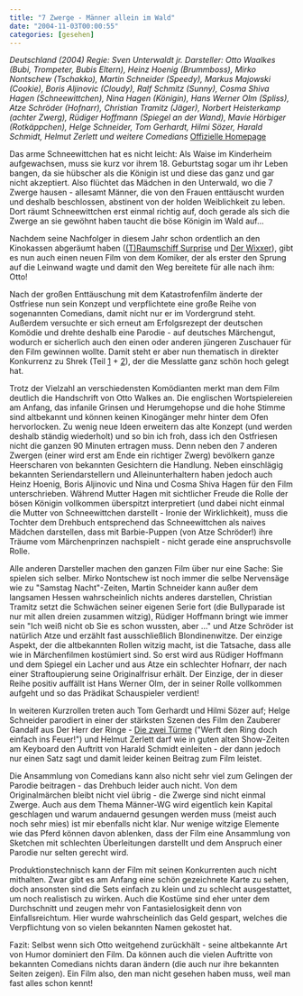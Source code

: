 ```yaml
---
title: "7 Zwerge - Männer allein im Wald"
date: "2004-11-03T00:00:55"
categories: [gesehen]
---
```


*Deutschland (2004)
Regie: Sven Unterwaldt jr.
Darsteller: Otto Waalkes (Bubi, Trompeter, Bubis Eltern), Heinz Hoenig (Brummboss), Mirko Nontschew (Tschakko), Martin Schneider (Speedy), Markus Majowski (Cookie), Boris Aljinovic (Cloudy), Ralf Schmitz (Sunny), Cosma Shiva Hagen (Schneewittchen), Nina Hagen (Königin), Hans Werner Olm (Spliss), Atze Schröder (Hofnarr), Christian Tramitz (Jäger), Norbert Heisterkamp (achter Zwerg), Rüdiger Hoffmann (Spiegel an der Wand), Mavie Hörbiger (Rotkäppchen), Helge Schneider, Tom Gerhardt, Hilmi Sözer, Harald Schmidt, Helmut Zerlett und weitere Comedians*
[Offizielle Homepage](http://www.7zwerge-derfilm.de/)

Das arme Schneewittchen hat es nicht leicht: Als Waise im Kinderheim aufgewachsen, muss sie kurz vor ihrem 18. Geburtstag sogar um ihr Leben bangen, da sie hübscher als die Königin ist und diese das ganz und gar nicht akzeptiert. Also flüchtet das Mädchen in den Unterwald, wo die 7 Zwerge hausen - allesamt Männer, die von den Frauen enttäuscht wurden und deshalb beschlossen, abstinent von der holden Weiblichkeit zu leben. Dort räumt Schneewittchen erst einmal richtig auf, doch gerade als sich die Zwerge an sie gewöhnt haben taucht die böse Königin im Wald auf...

Nachdem seine Nachfolger in diesem Jahr schon ordentlich an den Kinokassen abgeräumt haben ([(T)Raumschiff Surprise](/blog/2004/07/22/traumschiff-surprise-periode-1/) und [Der Wixxer](/blog/2004/06/03/der-wixxer/)), gibt es nun auch einen neuen Film von dem Komiker, der als erster den Sprung auf die Leinwand wagte und damit den Weg bereitete für alle nach ihm: Otto!

Nach der großen Enttäuschung mit dem Katastrofenfilm änderte der Ostfriese nun sein Konzept und verpflichtete eine große Reihe von sogenannten Comedians, damit nicht nur er im Vordergrund steht. Außerdem versuchte er sich erneut am Erfolgsrezept der deutschen Komödie und drehte deshalb eine Parodie - auf deutsches Märchengut, wodurch er sicherlich auch den einen oder anderen jüngeren Zuschauer für den Film gewinnen wollte. Damit steht er aber nun thematisch in direkter Konkurrenz zu Shrek (Teil [1](/blog/2001/07/10/shrek/) + [2](/blog/2004/07/01/shrek-2/)), der die Messlatte ganz schön hoch gelegt hat.

Trotz der Vielzahl an verschiedensten Komödianten merkt man dem Film deutlich die Handschrift von Otto Walkes an. Die englischen Wortspielereien am Anfang, das infanile Grinsen und Herumgehopse und die hohe Stimme sind altbekannt und können keinen Kinogänger mehr hinter dem Ofen hervorlocken. Zu wenig neue Ideen erweitern das alte Konzept (und werden deshalb ständig wiederholt) und so bin ich froh, dass ich den Ostfriesen nicht die ganzen 90 Minuten ertragen muss. Denn neben den 7 anderen Zwergen (einer wird erst am Ende ein richtiger Zwerg) bevölkern ganze Heerscharen von bekannten Gesichtern die Handlung. Neben einschlägig bekannten Seriendarstellern und Alleinunterhaltern haben jedoch auch Heinz Hoenig, Boris Aljinovic und Nina und Cosma Shiva Hagen für den Film unterschrieben. Während Mutter Hagen mit sichtlicher Freude die Rolle der bösen Königin vollkommen überspitzt interpretiert (und dabei nicht einmal die Mutter von Schneewittchen darstellt - Ironie der Wirklichkeit), muss die Tochter dem Drehbuch entsprechend das Schneewittchen als naives Mädchen darstellen, dass mit Barbie-Puppen (von Atze Schröder!) ihre Träume vom Märchenprinzen nachspielt - nicht gerade eine anspruchsvolle Rolle.

Alle anderen Darsteller machen den ganzen Film über nur eine Sache: Sie spielen sich selber. Mirko Nontschew ist noch immer die selbe Nervensäge wie zu "Samstag Nacht"-Zeiten, Martin Schneider kann außer dem langsamen Hessen wahrscheinlich nichts anderes darstellen, Christian Tramitz setzt die Schwächen seiner eigenen Serie fort (die Bullyparade ist nur mit allen dreien zusammen witzig), Rüdiger Hoffmann bringt wie immer sein "Ich weiß nicht ob Sie es schon wussten, aber ..." und Atze Schröder ist natürlich Atze und erzählt fast ausschließlich Blondinenwitze. Der einzige Aspekt, der die altbekannten Rollen witzig macht, ist die Tatsache, dass alle wie in Märchenfilmen kostümiert sind. So erst wird aus Rüdiger Hoffmann und dem Spiegel ein Lacher und aus Atze ein schlechter Hofnarr, der nach einer Straftoupierung seine Originalfrisur erhält. Der Einzige, der in dieser Reihe positiv auffällt ist Hans Werner Olm, der in seiner Rolle vollkommen aufgeht und so das Prädikat Schauspieler verdient!

In weiteren Kurzrollen treten auch Tom Gerhardt und Hilmi Sözer auf; Helge Schneider parodiert in einer der stärksten Szenen des Film den Zauberer Gandalf aus Der Herr der Ringe - [Die zwei Türme](/blog/2002/12/18/der-herr-der-ringe-die-zwei-turme/) ("Werft den Ring doch einfach ins Feuer!") und Helmut Zerlett darf wie in guten alten Show-Zeiten am Keyboard den Auftritt von Harald Schmidt einleiten - der dann jedoch nur einen Satz sagt und damit leider keinen Beitrag zum Film leistet.

Die Ansammlung von Comedians kann also nicht sehr viel zum Gelingen der Parodie beitragen - das Drehbuch leider auch nicht. Von dem Originalmärchen bleibt nicht viel übrig - die Zwerge sind nicht einmal Zwerge. Auch aus dem Thema Männer-WG wird eigentlich kein Kapital geschlagen und warum andauernd gesungen werden muss (meist auch noch sehr mies) ist mir ebenfalls nicht klar. Nur wenige witzige Elemente wie das Pferd können davon ablenken, dass der Film eine Ansammlung von Sketchen mit schlechten Überleitungen darstellt und dem Anspruch einer Parodie nur selten gerecht wird.

Produktionstechnisch kann der Film mit seinen Konkurrenten auch nicht mithalten. Zwar gibt es am Anfang eine schön gezeichnete Karte zu sehen, doch ansonsten sind die Sets einfach zu klein und zu schlecht ausgestattet, um noch realistisch zu wirken. Auch die Kostüme sind eher unter dem Durchschnitt und zeugen mehr von Fantasielosigkeit denn von Einfallsreichtum. Hier wurde wahrscheinlich das Geld gespart, welches die Verpflichtung von so vielen bekannten Namen gekostet hat.

Fazit: Selbst wenn sich Otto weitgehend zurückhält - seine altbekannte Art von Humor dominiert den Film. Da können auch die vielen Auftritte von bekannten Comedians nichts daran ändern (die auch nur ihre bekannten Seiten zeigen). Ein Film also, den man nicht gesehen haben muss, weil man fast alles schon kennt!
